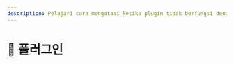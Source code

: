 ```yaml
---
description: Pelajari cara mengatasi ketika plugin tidak berfungsi dengan normal.
---
```


# 📜 플러그인
